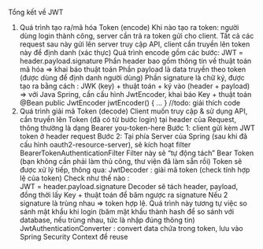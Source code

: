 Tổng kết về JWT
1. Quá trình tạo ra/mã hóa Token (encode)
Khi nào tạo ra token: người dùng login thành công, server cần trả ra token gửi cho client.
Tất cả các request sau này gửi lên server truy cập API, client cần truyền lên token này để định danh (xác thực)
Quá trình encode gồm các bước:
JWT = header.payload.signature
Phần header bao gồm thông tin về thuật toán mã hóa => khai báo thuật toán
Phần payload là data truyền theo token (được dùng để định danh người dùng)
Phần signature là chữ ký, được tạo ra bằng cách : 
JWK (key) + thuật toán +  ký vào (header + payload) 
=> với Java Spring, cần cấu hình  JwtEncoder, khai báo Key + thuật toán 
   @Bean
    public JwtEncoder jwtEncoder() { … }
//todo: giải thích code
2. Quá trình giải mã Token (decode)
Client muốn truy cập & sử dụng API, cần truyền lên Token (đã có từ bước login) tại header của Request, thông thường là dạng Bearer you-token-here
Bước 1: client gửi kèm JWT token ở header request
Bước 2: Tại phía Server của Spring (sau khi đã cấu hình oauth2-resource-server), sẽ kích hoạt filter BearerTokenAuthenticationFilter
Filter này sẽ “tự động tách” Bear Token (bạn không cần phải làm thủ công, thư viện đã làm sẵn rồi)
Token sẽ được xử lý tiếp, thông qua:
JwtDecoder : giải mã token (check tính hợp lệ của token)
Check như thế nào :  
JWT = header.payload.signature
Decoder sẽ tách header, payload, đồng thời lấy Key + thuật toán để băm ngược ra signature
Nếu 2 signature là trùng nhau => token hợp lệ. 
Quá trình này tương tự việc so sánh mật khẩu khi login (băm mật khẩu thành hash để so sánh với database, nếu trùng nhau, tức là nhập đúng thông tin)
JwtAuthenticationConverter  : convert data chứa trong token, lưu  vào Spring Security Context để reuse



